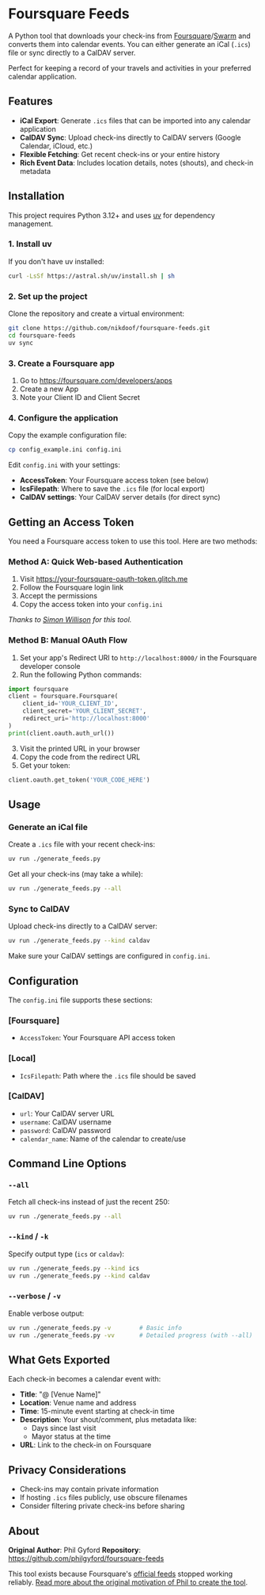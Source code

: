 # Foursquare Feeds

A Python tool that downloads your check-ins from [Foursquare][4sq]/[Swarm][swarm] and converts them into calendar events. You can either generate an iCal (`.ics`) file or sync directly to a CalDAV server.

Perfect for keeping a record of your travels and activities in your preferred calendar application.

[4sq]: https://foursquare.com
[swarm]: https://www.swarmapp.com

## Features

- **iCal Export**: Generate `.ics` files that can be imported into any calendar application
- **CalDAV Sync**: Upload check-ins directly to CalDAV servers (Google Calendar, iCloud, etc.)
- **Flexible Fetching**: Get recent check-ins or your entire history
- **Rich Event Data**: Includes location details, notes (shouts), and check-in metadata

## Installation

This project requires Python 3.12+ and uses [uv](https://github.com/astral-sh/uv) for dependency management.

### 1. Install uv

If you don't have uv installed:

```bash
curl -LsSf https://astral.sh/uv/install.sh | sh
```

### 2. Set up the project

Clone the repository and create a virtual environment:

```bash
git clone https://github.com/nikdoof/foursquare-feeds.git
cd foursquare-feeds
uv sync
```

### 3. Create a Foursquare app

1. Go to https://foursquare.com/developers/apps
2. Create a new App
3. Note your Client ID and Client Secret

### 4. Configure the application

Copy the example configuration file:

```bash
cp config_example.ini config.ini
```

Edit `config.ini` with your settings:

- **AccessToken**: Your Foursquare access token (see below)
- **IcsFilepath**: Where to save the `.ics` file (for local export)
- **CalDAV settings**: Your CalDAV server details (for direct sync)

## Getting an Access Token

You need a Foursquare access token to use this tool. Here are two methods:

### Method A: Quick Web-based Authentication

1. Visit https://your-foursquare-oauth-token.glitch.me
2. Follow the Foursquare login link
3. Accept the permissions
4. Copy the access token into your `config.ini`

*Thanks to [Simon Willison](https://github.com/dogsheep/swarm-to-sqlite/issues/4) for this tool.*

### Method B: Manual OAuth Flow

1. Set your app's Redirect URI to `http://localhost:8000/` in the Foursquare developer console
2. Run the following Python commands:

```python
import foursquare
client = foursquare.Foursquare(
    client_id='YOUR_CLIENT_ID',
    client_secret='YOUR_CLIENT_SECRET',
    redirect_uri='http://localhost:8000'
)
print(client.oauth.auth_url())
```

3. Visit the printed URL in your browser
4. Copy the code from the redirect URL
5. Get your token:

```python
client.oauth.get_token('YOUR_CODE_HERE')
```

## Usage

### Generate an iCal file

Create a `.ics` file with your recent check-ins:

```bash
uv run ./generate_feeds.py
```

Get all your check-ins (may take a while):

```bash
uv run ./generate_feeds.py --all
```

### Sync to CalDAV

Upload check-ins directly to a CalDAV server:

```bash
uv run ./generate_feeds.py --kind caldav
```

Make sure your CalDAV settings are configured in `config.ini`.

## Configuration

The `config.ini` file supports these sections:

### [Foursquare]
- `AccessToken`: Your Foursquare API access token

### [Local]
- `IcsFilepath`: Path where the `.ics` file should be saved

### [CalDAV]
- `url`: Your CalDAV server URL
- `username`: CalDAV username
- `password`: CalDAV password
- `calendar_name`: Name of the calendar to create/use

## Command Line Options

### `--all`
Fetch all check-ins instead of just the recent 250:
```bash
uv run ./generate_feeds.py --all
```

### `--kind` / `-k`
Specify output type (`ics` or `caldav`):
```bash
uv run ./generate_feeds.py --kind ics
uv run ./generate_feeds.py --kind caldav
```

### `--verbose` / `-v`
Enable verbose output:
```bash
uv run ./generate_feeds.py -v        # Basic info
uv run ./generate_feeds.py -vv       # Detailed progress (with --all)
```

## What Gets Exported

Each check-in becomes a calendar event with:

- **Title**: "@ [Venue Name]"
- **Location**: Venue name and address
- **Time**: 15-minute event starting at check-in time
- **Description**: Your shout/comment, plus metadata like:
  - Days since last visit
  - Mayor status at the time
- **URL**: Link to the check-in on Foursquare

## Privacy Considerations

- Check-ins may contain private information
- If hosting `.ics` files publicly, use obscure filenames
- Consider filtering private check-ins before sharing

## About

**Original Author**: Phil Gyford
**Repository**: https://github.com/philgyford/foursquare-feeds

This tool exists because Foursquare's [official feeds](https://foursquare.com/feeds/) stopped working reliably. [Read more about the original motivation of Phil to create the tool](https://www.gyford.com/phil/writing/2019/05/13/foursquare-swarm-ical-feed/).
